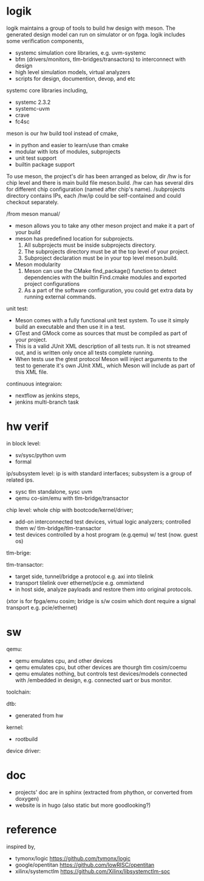 # logik
logik maintains a group of tools to build hw design with meson. The generated design model can run on simulator or on fpga.
logik includes some verification components,
- systemc simulation core libraries, e.g. uvm-systemc
- bfm (drivers/monitors, tlm-bridges/transactors) to interconnect with design
- high level simulation models, virtual analyzers
- scripts for design, documention, devop, and etc

systemc core libraries including, 
- systemc 2.3.2
- systemc-uvm
- crave
- fc4sc

meson is our hw build tool instead of cmake,
- in python and easier to learn/use than cmake
- modular with lots of modules, subprojects
- unit test support
- builtin package support

To use meson, the project's dir has been arranged as below, dir /hw is for chip level and there is main build file meson.build. 
/hw can has several dirs for different chip configuration (named after chip's name). /subprojects directory contains IPs, each /hw/ip could be self-contained and could checkout separately.

/from meson manual/
- meson allows you to take any other meson project and make it a part of your build
- meson has predefined location for subprojects.
  1. All subprojects must be inside subprojects directory. 
  2. The subprojects directory must be at the top level of your project. 
  3. Subproject declaration must be in your top level meson.build.
- Meson modularity
  1. Meson can use the CMake find_package() function to detect dependencies with the builtin Find<NAME>.cmake modules and exported project configurations
  2. As a part of the software configuration, you could get extra data by running external commands.
  
unit test:
- Meson comes with a fully functional unit test system. To use it simply build an executable and then use it in a test.
- GTest and GMock come as sources that must be compiled as part of your project.
- This is a valid JUnit XML description of all tests run. It is not streamed out, and is written only once all tests complete running.
- When tests use the gtest protocol Meson will inject arguments to the test to generate it's own JUnit XML, which Meson will include as part of this XML file.

continuous integraion:
- nextflow as jenkins steps,
- jenkins multi-branch task

# hw verif

in block level:
- sv/sysc/python uvm
- formal

ip/subsystem level: ip is with standard interfaces; subsystem is a group of related ips. 
- sysc tlm standalone, sysc uvm
- qemu co-sim/emu with tlm-bridge/transactor

chip level: whole chip with bootcode/kernel/driver; 
- add-on interconnected test devices, virtual logic analyzers; controlled them w/ tlm-bridge/tlm-transactor
- test devices controlled by a host program (e.g.qemu) w/ test (now. guest os) 

tlm-brige:

tlm-transactor:
- target side, tunnel/bridge a protocol e.g. axi into tilelink
- transport tilelink over ethernet/pcie e.g. ommixtend
- in host side, analyze payloads and restore them into original protocols. 

(xtor is for fpga/emu cosim; bridge is s/w cosim which dont require a signal transport e.g. pcie/ethernet)

# sw

qemu:
- qemu emulates cpu, and other devices 
- qemu emulates cpu, but other devices are thourgh tlm cosim/coemu
- qemu emulates nothing, but controls test devices/models connected with /embedded in design, e.g. connected uart or bus monitor.

toolchain:

dtb:
- generated from hw

kernel:
- rootbuild

device driver:

# doc
- projects' doc are in sphinx (extracted from phython, or converted from doxygen)
- website is in hugo (also static but more goodlooking?)

# reference
inspired by,
- tymonx/logic https://github.com/tymonx/logic
- google/opentitan https://github.com/lowRISC/opentitan
- xilinx/systemctlm https://github.com/Xilinx/libsystemctlm-soc

